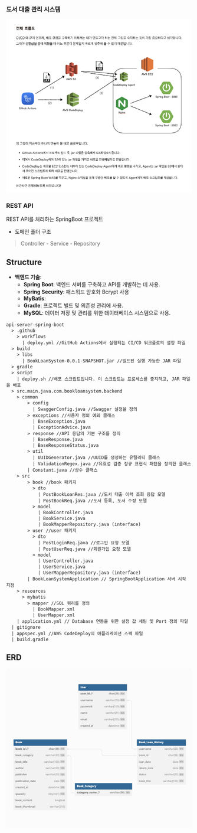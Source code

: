 
### 도서 대출 관리 시스템
![img.png](img.png)

### REST API
REST API를 처리하는 SpringBoot 프로젝트   


- 도메인 폴더 구조
> Controller - Service - Repository


## Structure
- **백엔드 기술**:
    - **Spring Boot**: 백엔드 서버를 구축하고 API를 개발하는 데 사용.
    - **Spring Security**: 패스워드 암호화 Bcrypt 사용
    - **MyBatis**: 
    - **Gradle**: 프로젝트 빌드 및 의존성 관리에 사용.
    - **MySQL**: 데이터 저장 및 관리를 위한 데이터베이스 시스템으로 사용.

```text
api-server-spring-boot
  > .github
    > workflows
      | deploy.yml //GitHub Actions에서 실행되는 CI/CD 워크플로의 설정 파일
  > build
    > libs
      | BookLoanSystem-0.0.1-SNAPSHOT.jar //빌드된 실행 가능한 JAR 파일
  > gradle
  > script
    | deploy.sh //배포 스크립트입니다. 이 스크립트는 프로세스를 중지하고, JAR 파일을 배포
  > src.main.java.com.bookloansystem.backend
    > common
        > config
          | SwaggerConfig.java //Swagger 설정을 정의
        > exceptions //사용자 정의 예외 클래스
          | BaseException.java
          | ExceptionAdvice.java
        > response //API 응답의 기본 구조를 정의
          | BaseResponse.java
          | BaseResponseStatus.java
        > util
          | UUIDGenerator.java //UUID를 생성하는 유틸리티 클래스
          | ValidationRegex.java //유효성 검증 정규 표현식 패턴을 정의한 클래스
        | Constant.java //상수 클래스
    > src
        > book //book 패키지
          > dto
            | PostBookLoanRes.java //도서 대출 이력 조회 응답 모델
            | PostBookReq.java //도서 등록, 도서 수정 모델
          > model
            | BookController.java
            | BookService.java
            | BookMapperRepository.java (interface)       
        > user //user 패키지
          > dto
            | PostLoginReq.java //로그인 요청 모델
            | PostUserReq.java //회원가입 요청 모델
          > model
            | UserController.java
            | UserService.java
            | UserMapperRepository.java (interface)  
        | BookLoanSystemApplication // SpringBootApplication 서버 시작 지점
    > resources
      > mybatis
        > mapper //SQL 쿼리를 정의
          | BookMapper.xml
          | UserMapper.xml
    | application.yml // Database 연동을 위한 설정 값 세팅 및 Port 정의 파일
  | gitignore
  | appspec.yml //AWS CodeDeploy의 애플리케이션 스펙 파일
  | build.gradle
```
## ERD
![img_1.png](img_1.png)




